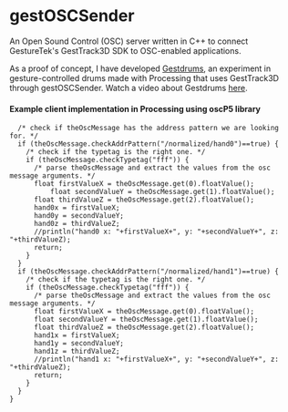 # gestOSCSender
An Open Sound Control (OSC) server written in C++ to connect GestureTek's GestTrack3D SDK to OSC-enabled applications.

As a proof of concept, I have developed [Gestdrums](https://github.com/cgmonte/gestDrums), an experiment in gesture-controlled drums made with Processing that uses GestTrack3D through gestOSCSender. Watch a video about Gestdrums [here](https://youtu.be/qLQKYlK8aWg).

#### Example client implementation in Processing using oscP5 library

```void oscEvent(OscMessage theOscMessage) {
  /* check if theOscMessage has the address pattern we are looking for. */
  if (theOscMessage.checkAddrPattern("/normalized/hand0")==true) {
    /* check if the typetag is the right one. */
    if (theOscMessage.checkTypetag("fff")) {
      /* parse theOscMessage and extract the values from the osc message arguments. */
      float firstValueX = theOscMessage.get(0).floatValue();  
          float secondValueY = theOscMessage.get(1).floatValue();
      float thirdValueZ = theOscMessage.get(2).floatValue();
      hand0x = firstValueX;
      hand0y = secondValueY;
      hand0z = thirdValueZ;
      //println("hand0 x: "+firstValueX+", y: "+secondValueY+", z: "+thirdValueZ);
      return;
    }
  } 
  if (theOscMessage.checkAddrPattern("/normalized/hand1")==true) {
    /* check if the typetag is the right one. */
    if (theOscMessage.checkTypetag("fff")) {
      /* parse theOscMessage and extract the values from the osc message arguments. */
      float firstValueX = theOscMessage.get(0).floatValue();  
      float secondValueY = theOscMessage.get(1).floatValue();
      float thirdValueZ = theOscMessage.get(2).floatValue();
      hand1x = firstValueX;
      hand1y = secondValueY;
      hand1z = thirdValueZ;
      //println("hand1 x: "+firstValueX+", y: "+secondValueY+", z: "+thirdValueZ);
      return;
    }
  } 
}
